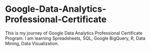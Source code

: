 # Google-Data-Analytics-Professional-Certificate
This is my journey of Google Data Analytics Professional Certificate Program. I am learning Spreadsheets, SQL, Google BigQuery, R, Data Mining, Data Visualization.
